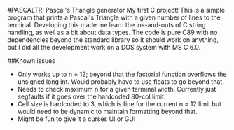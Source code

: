 #PASCALTR: Pascal's Triangle generator
My first C project! This is a simple program that prints a Pascal's Triangle with a given number of lines to the terminal. Developing this made me learn the ins-and-outs of C string handling, as well as a bit about data types. The code is pure C89 with no dependencies beyond the standard library so it should work on anything, but I did all the development work on a DOS system with MS C 6.0.

##Known issues
* Only works up to n = 12; beyond that the factorial function overflows the unsigned long int. Would probably have to use floats to go beyond that.
* Needs to check maximum n for a given terminal width. Currently just segfaults if it goes over the hardcoded 80-col limit.
* Cell size is hardcoded to 3, which is fine for the current n = 12 limit but would need to be dynamic to maintain formatting beyond that.
* Might be fun to give it a curses UI or GUI
